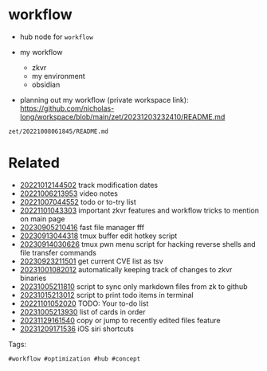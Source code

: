 # workflow

- hub node for `workflow`

- my workflow
  - zkvr
  - my environment
  - obsidian
- planning out my workflow (private workspace link): https://github.com/nicholas-long/workspace/blob/main/zet/20231203232410/README.md

` zet/20221008061845/README.md `

# Related

- [20221012144502](/zet/20221012144502/README.md) track modification dates
- [20221006213953](/zet/20221006213953/README.md) video notes
- [20221007044552](/zet/20221007044552/README.md) todo or to-try list
- [20221101043303](/zet/20221101043303/README.md) important zkvr features and workflow tricks to mention on main page
- [20230905210416](/zet/20230905210416/README.md) fast file manager fff
- [20230913044318](/zet/20230913044318/README.md) tmux buffer edit hotkey script
- [20230914030626](/zet/20230914030626/README.md) tmux pwn menu script for hacking reverse shells and file transfer commands
- [20230923211501](/zet/20230923211501/README.md) get current CVE list as tsv
- [20231001082012](/zet/20231001082012/README.md) automatically keeping track of changes to zkvr binaries
- [20231005211810](/zet/20231005211810/README.md) script to sync only markdown files from zk to github
- [20231015213012](/zet/20231015213012/README.md) script to print todo items in terminal
- [20221101052020](/zet/20221101052020/README.md) TODO: Your to-do list
- [20231005213930](/zet/20231005213930/README.md) list of cards in order
- [20231129161540](/zet/20231129161540/README.md) copy or jump to recently edited files feature
- [20231209171536](/zet/20231209171536/README.md) iOS siri shortcuts

Tags:

    #workflow #optimization #hub #concept
